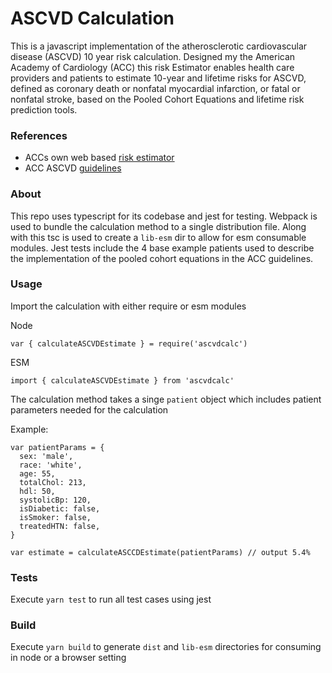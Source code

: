 # ASCVD Calculation

This is a javascript implementation of the atherosclerotic cardiovascular disease (ASCVD) 10 year risk calculation. Designed my the American Academy of Cardiology (ACC) this risk Estimator enables health care providers and patients to estimate 10-year and lifetime risks for ASCVD, defined as coronary death or nonfatal myocardial infarction, or fatal or nonfatal stroke, based on the Pooled Cohort Equations and lifetime risk prediction tools.

### References 
- ACCs own web based [risk estimator](https://tools.acc.org/ldl/ascvd_risk_estimator/index.html#!/calulate/estimator/)
- ACC ASCVD [guidelines](https://www.ahajournals.org/doi/pdf/10.1161/01.cir.0000437741.48606.98)


### About
This repo uses typescript for its codebase and jest for testing. Webpack is used to bundle the calculation method to a single distribution file. Along with this tsc is used to create a `lib-esm` dir to allow for esm consumable modules. Jest tests include the 4 base example patients used to describe the implementation of the pooled cohort equations in the ACC guidelines.

### Usage

Import the calculation with either require or esm modules

Node

```
var { calculateASCVDEstimate } = require('ascvdcalc')
```

ESM

```
import { calculateASCVDEstimate } from 'ascvdcalc'
```

The calculation method takes a singe `patient` object which includes patient parameters needed for the calculation

Example:

```
var patientParams = {
  sex: 'male',
  race: 'white',
  age: 55,
  totalChol: 213,
  hdl: 50,
  systolicBp: 120,
  isDiabetic: false,
  isSmoker: false,
  treatedHTN: false,
}

var estimate = calculateASCCDEstimate(patientParams) // output 5.4%
```

### Tests
Execute `yarn test` to run all test cases using jest

### Build
Execute `yarn build` to generate `dist` and `lib-esm` directories for consuming in node or a browser setting
